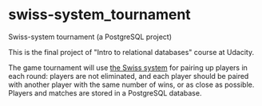 # swiss-system_tournament
Swiss-system tournament (a PostgreSQL project)

This is the final project of "Intro to relational databases" course at Udacity.

The game tournament will use [the Swiss system](http://en.wikipedia.org/wiki/Swiss-system_tournament) for pairing up players in each round: players are not eliminated, and each player should be paired with another player with the same number of wins, or as close as possible. Players and matches are stored in a PostgreSQL database.

